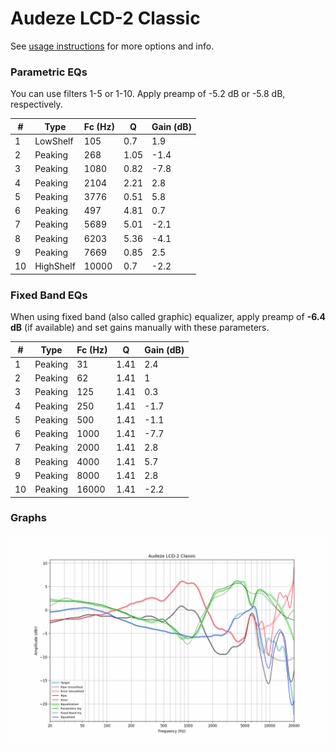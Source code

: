 # Audeze LCD-2 Classic
See [usage instructions](https://github.com/jaakkopasanen/AutoEq#usage) for more options and info.

### Parametric EQs
You can use filters 1-5 or 1-10. Apply preamp of -5.2 dB or -5.8 dB, respectively.

|   # | Type      |   Fc (Hz) |    Q |   Gain (dB) |
|-----|-----------|-----------|------|-------------|
|   1 | LowShelf  |       105 | 0.7  |         1.9 |
|   2 | Peaking   |       268 | 1.05 |        -1.4 |
|   3 | Peaking   |      1080 | 0.82 |        -7.8 |
|   4 | Peaking   |      2104 | 2.21 |         2.8 |
|   5 | Peaking   |      3776 | 0.51 |         5.8 |
|   6 | Peaking   |       497 | 4.81 |         0.7 |
|   7 | Peaking   |      5689 | 5.01 |        -2.1 |
|   8 | Peaking   |      6203 | 5.36 |        -4.1 |
|   9 | Peaking   |      7669 | 0.85 |         2.5 |
|  10 | HighShelf |     10000 | 0.7  |        -2.2 |

### Fixed Band EQs
When using fixed band (also called graphic) equalizer, apply preamp of **-6.4 dB** (if available) and set gains manually with these parameters.

|   # | Type    |   Fc (Hz) |    Q |   Gain (dB) |
|-----|---------|-----------|------|-------------|
|   1 | Peaking |        31 | 1.41 |         2.4 |
|   2 | Peaking |        62 | 1.41 |         1   |
|   3 | Peaking |       125 | 1.41 |         0.3 |
|   4 | Peaking |       250 | 1.41 |        -1.7 |
|   5 | Peaking |       500 | 1.41 |        -1.1 |
|   6 | Peaking |      1000 | 1.41 |        -7.7 |
|   7 | Peaking |      2000 | 1.41 |         2.8 |
|   8 | Peaking |      4000 | 1.41 |         5.7 |
|   9 | Peaking |      8000 | 1.41 |         2.8 |
|  10 | Peaking |     16000 | 1.41 |        -2.2 |

### Graphs
![](./Audeze%20LCD-2%20Classic.png)
